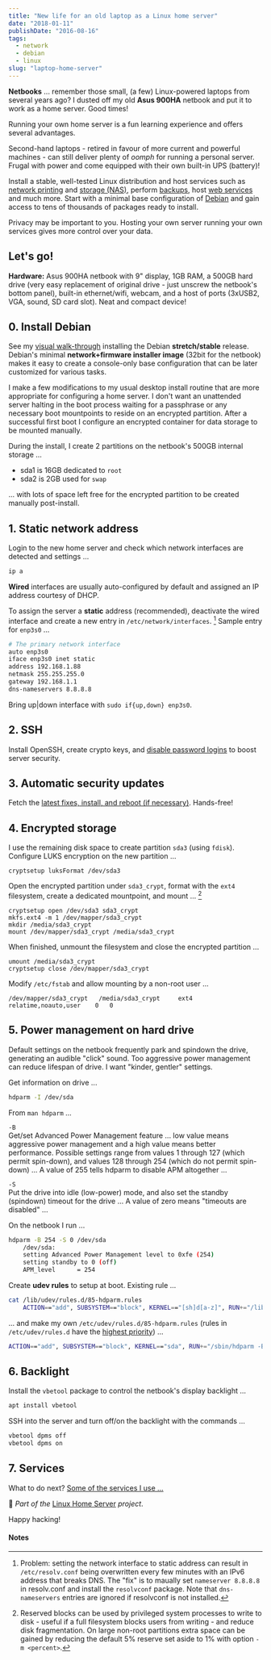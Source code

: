 ```yaml
---
title: "New life for an old laptop as a Linux home server"
date: "2018-01-11"
publishDate: "2016-08-16"
tags:
  - network
  - debian
  - linux
slug: "laptop-home-server"
---
```


**Netbooks** ... remember those small, (a few) Linux-powered laptops from several years ago? I dusted off my old **Asus 900HA** netbook and put it to work as a home server. Good times!

Running your own home server is a fun learning experience and offers several advantages.

Second-hand laptops -  retired in favour of more current and powerful machines - can still deliver plenty of *oomph* for running a personal server. Frugal with power and come equipped with their own built-in UPS (battery)!

Install a stable, well-tested Linux distribution and host services such as [network printing](http://www.circuidipity.com/network-printer-scanner) and [storage (NAS)](http://www.circuidipity.com/nas-raspberry-pi-sshfs), perform [backups](http://www.circuidipity.com/backup-over-lan), host [web services](http://www.circuidipity.com/php-nginx-postgresql) and much more. Start with a minimal base configuration of [Debian](http://www.circuidipity.com/minimal-debian) and gain access to tens of thousands of packages ready to install.

Privacy may be important to you. Hosting your own server running your own services gives more control over your data.

## Let's go!

**Hardware:** Asus 900HA netbook with 9" display, 1GB RAM, a 500GB hard drive (very easy replacement of original drive - just unscrew the netbook's bottom panel), built-in ethernet/wifi, webcam, and a host of ports (3xUSB2, VGA, sound, SD card slot). Neat and compact device!

## 0. Install Debian

See my [visual walk-through](http://www.circuidipity.com/minimal-debian) installing the Debian **stretch/stable** release. Debian's minimal **network+firmware installer image** (32bit for the netbook) makes it easy to create a console-only base configuration that can be later customized for various tasks. 

I make a few modifications to my usual desktop install routine that are more appropriate for configuring a home server. I don't want an unattended server halting in the boot process waiting for a passphrase or any necessary boot mountpoints to reside on an encrypted partition. After a successful first boot I configure an encrypted container for data storage to be mounted manually.

During the install, I create 2 partitions on the netbook's 500GB internal storage ...

* sda1 is 16GB dedicated to `root`
* sda2 is 2GB used for `swap`

... with lots of space left free for the encrypted partition to be created manually post-install.

## 1. Static network address

Login to the new home server and check which network interfaces are detected and settings ...

```bash                                                            
ip a
```
                                                                                
**Wired** interfaces are usually auto-configured by default and assigned an IP address courtesy of DHCP.
                                                                                
To assign the server a **static** address (recommended), deactivate the wired interface and create a new entry in `/etc/network/interfaces`. [^1] Sample entry for `enp3s0` ...

                                                                                
```bash                                                            
# The primary network interface                                             
auto enp3s0
iface enp3s0 inet static                                                    
address 192.168.1.88                                                    
netmask 255.255.255.0                                                   
gateway 192.168.1.1                                                     
dns-nameservers 8.8.8.8                                            
```

Bring up|down interface with `sudo if{up,down} enp3s0`.

## 2. SSH

Install OpenSSH, create crypto keys, and [disable password logins](http://www.circuidipity.com/secure-remote-access-using-ssh-keys) to boost server security.

## 3. Automatic security updates

Fetch the [latest fixes, install, and reboot (if necessary)](http://www.circuidipity.com/unattended-upgrades). Hands-free!

## 4. Encrypted storage

I use the remaining disk space to create partition `sda3` (using `fdisk`). Configure LUKS encryption on the new partition ...

```
cryptsetup luksFormat /dev/sda3
```

Open the encrypted partition under ``sda3_crypt``, format with the `ext4` filesystem, create a dedicated mountpoint, and mount ... [^2]

```
cryptsetup open /dev/sda3 sda3_crypt
mkfs.ext4 -m 1 /dev/mapper/sda3_crypt
mkdir /media/sda3_crypt
mount /dev/mapper/sda3_crypt /media/sda3_crypt
```

When finished, unmount the filesystem and close the encrypted partition ...

```
umount /media/sda3_crypt
cryptsetup close /dev/mapper/sda3_crypt
```

Modify ``/etc/fstab`` and allow mounting by a non-root user ...

```
/dev/mapper/sda3_crypt   /media/sda3_crypt     ext4    relatime,noauto,user    0   0
```

## 5. Power management on hard drive

Default settings on the netbook frequently park and spindown the drive, generating an audible "click" sound. Too aggressive power management can reduce lifespan of drive. I want "kinder, gentler" settings.
                                                                                   
Get information on drive ...                                                     

```bash                                                               
hdparm -I /dev/sda                                                      
```

From `man hdparm` ...

`-B`                                                                             
    Get/set Advanced Power Management feature ... low value means aggressive power management and a high value means better performance. Possible settings range from values 1 through 127 (which permit spin-down), and values 128 through 254 (which do not permit spin-down) ... A value of 255 tells hdparm to disable APM altogether ...
                                                                                   
`-S`                                                                             
    Put the drive into idle (low-power) mode, and also set the standby (spindown) timeout for the drive ... A value of zero means "timeouts are disabled" ...
                                                                                   
On the netbook I run ...                                                         
                                                                                   
```bash                                                               
hdparm -B 254 -S 0 /dev/sda                                             
    /dev/sda:                                                                        
    setting Advanced Power Management level to 0xfe (254)                            
    setting standby to 0 (off)                                                       
    APM_level      = 254                                                           
```

Create **udev rules** to setup at boot. Existing rule ...                         
                                                                                   
```bash                                                               
cat /lib/udev/rules.d/85-hdparm.rules                                          
    ACTION=="add", SUBSYSTEM=="block", KERNEL=="[sh]d[a-z]", RUN+="/lib/udev/hdparm"
```

... and make my own `/etc/udev/rules.d/85-hdparm.rules` (rules in `/etc/udev/rules.d` have the [highest priority](http://manpages.ubuntu.com/manpages/wily/man7/udev.7.html)) ...

```bash
ACTION=="add", SUBSYSTEM=="block", KERNEL=="sda", RUN+="/sbin/hdparm -B 254 -S 0 /dev/sda"
```

## 6. Backlight

Install the `vbetool` package to control the netbook's display backlight ...

```bash
apt install vbetool
```

SSH into the server and turn off/on the backlight with the commands ...

```bash
vbetool dpms off
vbetool dpms on
```

## 7. Services

What to do next? [Some of the services I use ...](http://www.circuidipity.com/home-server)

:penguin: *Part of the* [Linux Home Server](https://www.circuidipity.com/home-server/) *project*.

Happy hacking!

#### Notes

[^1]: Problem: setting the network interface to static address can result in `/etc/resolv.conf` being overwritten every few minutes with an IPv6 address that breaks DNS. The "fix" is to maually set `nameserver 8.8.8.8` in resolv.conf and install the `resolvconf` package. Note that `dns-nameservers` entries are ignored if resolvconf is not installed.

[^2]: Reserved blocks can be used by privileged system processes to write to disk - useful if a full filesystem blocks users from writing - and reduce disk fragmentation. On large non-root partitions extra space can be gained by reducing the default 5% reserve set aside to 1% with option ``-m <percent>``.

